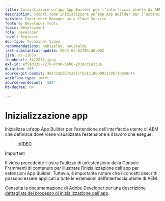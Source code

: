 ```yaml
---
title: Inizializzare un’app App Builder per l’interfaccia utente di AEM
description: Scopri come inizializzare un’app App Builder per l’estensione dell’interfaccia utente di AEM che definisce dove viene visualizzata l’estensione e il lavoro che svolge.
version: Experience Manager as a Cloud Service
feature: Developer Tools
topic: Development
role: Developer
level: Beginner
doc-type: Technical Video
recommendations: noDisplay, noCatalog
last-substantial-update: 2023-06-02T00:00:00Z
jira: KT-11659
thumbnail: 3412876.jpeg
exl-id: ef5ad335-7278-4c00-beb6-233a3d1e330e
duration: 265
source-git-commit: 48433a5367c281cf5a1c106b08a1306f1b0e8ef4
workflow-type: tm+mt
source-wordcount: '102'
ht-degree: 0%

---
```


# Inizializzazione app

Inizializza un’app App Builder per l’estensione dell’interfaccia utente di AEM che definisce dove viene visualizzata l’estensione e il lavoro che esegue.

>[!VIDEO](https://video.tv.adobe.com/v/3447084?quality=12&learn=on&captions=ita)

>[!IMPORTANT]
>
> Il video precedente illustra l’utilizzo di un’estensione della Console Frammenti di contenuto per illustrare l’inizializzazione dell’app per estensioni App Builder. Tuttavia, è importante notare che i concetti descritti possono essere applicati a tutte le estensioni dell’interfaccia utente di AEM.

Consulta la documentazione di Adobe Developer per una [descrizione dettagliata del processo di inizializzazione dell&#39;app](https://developer.adobe.com/uix/docs/services/aem-cf-console-admin/code-generation/#launch-code-generation-during-project-initialization).
